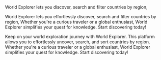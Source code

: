
World Explorer lets you discover, search and filter countries by region,


World Explorer lets you effortlessly discover, search and filter countries by region,
Whether you're a curious traveler or a global enthusiast, World Explorer simplifies your quest for knowledge. 
Start discovering today!



Keep on your world exploration journey with World Explorer. 
This platform allows you to effortlessly uncover, search, and sort countries by region. 
Whether you're a curious traveler or a global enthusiast, World Explorer simplifies your quest for knowledge. 
Start discovering today!




